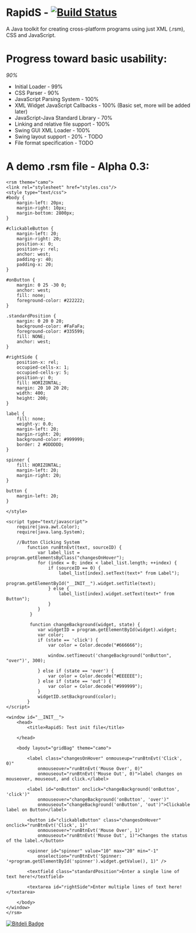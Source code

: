 RapidS - [![Build Status](https://travis-ci.org/Tribex/RapidS.png?branch=master)](https://travis-ci.org/Tribex/RapidS)
======

A Java toolkit for creating cross-platform programs using just XML (.rsm), CSS and JavaScript.

Progress toward basic usability:
========
*90%*

* Initial Loader - 99%
* CSS Parser - 90%
* JavaScript Parsing System - 100%
* XML Widget JavaScript Callbacks - 100% (Basic set, more will be added later)
* JavaScript-Java Standard Library - 70%
* Linking and relative file support - 100%
* Swing GUI XML Loader - 100%
* Swing layout support - 20% - TODO
* File format specification - TODO

A demo .rsm file - Alpha 0.3:
========

```
<rsm theme="camo">
<link rel="stylesheet" href="styles.css"/>
<style type="text/css">
#body {
    margin-left: 20px;
    margin-right: 10px;
    margin-bottom: 2800px;
}

#clickableButton {
    margin-left: 20;
    margin-right: 20;
    position-x: 0;
    position-y: rel;
    anchor: west;
    padding-y: 40;
    padding-x: 20;
}

#onButton {
    margin: 0 25 -30 0;
    anchor: west;
    fill: none;
    foreground-color: #222222;
}

.standardPosition {
    margin: 0 20 0 20;
    background-color: #FaFaFa;
    foreground-color: #335599;
    fill: NONE;
    anchor: west;
}

#rightSide {
    position-x: rel;
    occupied-cells-x: 1;
    occupied-cells-y: 5;
    position-y: 0;
    fill: HORIZONTAL;
    margin: 20 10 20 20;
    width: 400;
    height: 200;
}

label {
    fill: none;
    weight-y: 0.0;
    margin-left: 20;
    margin-right: 20;
    background-color: #999999;
    border: 2 #DDDDDD;
}

spinner {
    fill: HORIZONTAL;
    margin-left: 20;
    margin-right: 20;
}

button {
    margin-left: 20;
}

</style>

<script type="text/javascript">
    require(java.awt.Color);
    require(java.lang.System);

    //Button Clicking System
        function runBtnEvt(text, sourceID) {
            var label_list = program.getElementsByClass("changesOnHover");
            for (index = 0; index < label_list.length; ++index) {
                if (sourceID == 0) {
                    label_list[index].setText(text+" from Label");
                    program.getElementById("__INIT__").widget.setTitle(text);
                } else {
                    label_list[index].widget.setText(text+" from Button");
                }
            }
         }

         function changeBackground(widget, state) {
            var widgetID = program.getElementById(widget).widget;
            var color;
            if (state == 'click') {
                var color = Color.decode("#666666");

                window.setTimeout('changeBackground("onButton", "over")', 300);

            } else if (state == 'over') {
                var color = Color.decode("#EEEEEE");
            } else if (state == 'out') {
                var color = Color.decode("#999999");
            }
            widgetID.setBackground(color);
        }
</script>

<window id="__INIT__">
    <head>
        <title>RapidS: Test init file</title>

    </head>

    <body layout="gridBag" theme="camo">

        <label class="changesOnHover" onmouseup="runBtnEvt('Click', 0)"
            onmouseover="runBtnEvt('Mouse Over', 0)"
            onmouseout="runBtnEvt('Mouse Out', 0)">label changes on	mouseover, mouseout, and click.</label>

        <label id="onButton" onclick="changeBackground('onButton', 'click')"
            onmouseover="changeBackground('onButton', 'over')"
            onmouseout="changeBackground('onButton', 'out')">Clickable label on Button</label>

        <button id="clickableButton" class="changesOnHover" onclick="runBtnEvt('Click', 1)"
            onmouseover="runBtnEvt('Mouse Over', 1)"
            onmouseout="runBtnEvt('Mouse Out', 1)">Changes the status of the label.</button>

        <spinner id="spinner" value="10" max="20" min="-1"
            onselection="runBtnEvt('Spinner: '+program.getElementById('spinner').widget.getValue(), 1)" />

        <textfield class="standardPosition">Enter a single line of text here!</textfield>

        <textarea id="rightSide">Enter multiple lines of text here!</textarea>

    </body>
</window>
</rsm>
```

[![Bitdeli Badge](https://d2weczhvl823v0.cloudfront.net/Tribex/rapids/trend.png)](https://bitdeli.com/free "Bitdeli Badge")

